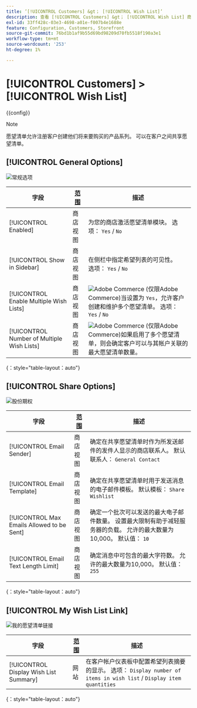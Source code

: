 ```yaml
---
title: ’[!UICONTROL Customers] &gt； [!UICONTROL Wish List]’
description: 查看 [!UICONTROL Customers] &gt； [!UICONTROL Wish List] 商务管理员页面。
exl-id: 33ff428c-03e3-4698-a01e-f007b4e1688e
feature: Configuration, Customers, Storefront
source-git-commit: 76bd1b1af9b55d69bd98209d70fb5518f190a3e1
workflow-type: tm+mt
source-wordcount: '253'
ht-degree: 1%

---
```


# [!UICONTROL Customers] > [!UICONTROL Wish List]

{{config}}

>[!NOTE]
>
>愿望清单允许注册客户创建他们将来要购买的产品系列。 可以在客户之间共享愿望清单。

## [!UICONTROL General Options]

![常规选项](./assets/wishlist-general-options.png)<!-- zoom -->

<!--[General Options](https://docs.magento.com/user-guide/marketing/wishlist-configuration.html) -->

| 字段 | [范围](../../getting-started/websites-stores-views.md#scope-settings) | 描述 |
|--- |--- |--- |
| [!UICONTROL Enabled] | 商店视图 | 为您的商店激活愿望清单模块。 选项： `Yes` / `No` |
| [!UICONTROL Show in Sidebar] | 商店视图 | 在侧栏中指定希望列表的可见性。 <br/>选项： `Yes` / `No` |
| [!UICONTROL Enable Multiple Wish Lists] | 商店视图 | ![Adobe Commerce](../../assets/adobe-logo.svg) (仅限Adobe Commerce)当设置为 `Yes`，允许客户创建和维护多个愿望清单。 选项： `Yes` / `No` |
| [!UICONTROL Number of Multiple Wish Lists] | 商店视图 | ![Adobe Commerce](../../assets/adobe-logo.svg) (仅限Adobe Commerce)如果启用了多个愿望清单，则会确定客户可以与其帐户关联的最大愿望清单数量。 |

{：style=&quot;table-layout：auto&quot;}

## [!UICONTROL Share Options]

![股份期权](./assets/wishlist-share-options.png)<!-- zoom -->

<!-- [Share Options](https://docs.magento.com/user-guide/marketing/wishlist-configuration.html) -->

| 字段 | [范围](../../getting-started/websites-stores-views.md#scope-settings) | 描述 |
|--- |--- |--- |
| [!UICONTROL Email Sender] | 商店视图 | 确定在共享愿望清单时作为所发送邮件的发件人显示的商店联系人。 默认联系人： `General Contact` |
| [!UICONTROL Email Template] | 商店视图 | 确定在共享愿望清单时用于发送消息的电子邮件模板。 默认模板： `Share Wishlist` |
| [!UICONTROL Max Emails Allowed to be Sent] | 商店视图 | 确定一个批次可以发送的最大电子邮件数量。 设置最大限制有助于减轻服务器的负载。 允许的最大数量为10,000。 默认值： `10` |
| [!UICONTROL Email Text Length Limit] | 商店视图 | 确定消息中可包含的最大字符数。 允许的最大数量为10,000。 默认值： `255` |

{：style=&quot;table-layout：auto&quot;}

## [!UICONTROL My Wish List Link]

![我的愿望清单链接](./assets/wishlist-my-wishlist-link.png)<!-- zoom -->

<!--[My Wish List Link](https://docs.magento.com/user-guide/marketing/wishlist-configuration.html) -->

| 字段 | [范围](../../getting-started/websites-stores-views.md#scope-settings) | 描述 |
|--- |--- |--- |
| [!UICONTROL Display Wish List Summary] | 网站 | 在客户帐户仪表板中配置希望列表摘要的显示。 选项： `Display number of items in wish list` / `Display item quantities` |

{：style=&quot;table-layout：auto&quot;}
